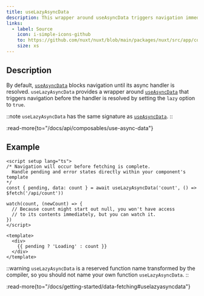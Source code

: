 ```yaml
---
title: useLazyAsyncData
description: This wrapper around useAsyncData triggers navigation immediately.
links:
  - label: Source
    icon: i-simple-icons-github
    to: https://github.com/nuxt/nuxt/blob/main/packages/nuxt/src/app/composables/asyncData.ts
    size: xs
---
```


## Description

By default, [`useAsyncData`](/docs/api/composables/use-async-data) blocks navigation until its async handler is resolved. `useLazyAsyncData` provides a wrapper around [`useAsyncData`](/docs/api/composables/use-async-data) that triggers navigation before the handler is resolved by setting the `lazy` option to `true`.

::note
`useLazyAsyncData` has the same signature as [`useAsyncData`](/docs/api/composables/use-async-data).
::

:read-more{to="/docs/api/composables/use-async-data"}

## Example

```vue [pages/index.vue]
<script setup lang="ts">
/* Navigation will occur before fetching is complete.
  Handle pending and error states directly within your component's template
*/
const { pending, data: count } = await useLazyAsyncData('count', () => $fetch('/api/count'))

watch(count, (newCount) => {
  // Because count might start out null, you won't have access
  // to its contents immediately, but you can watch it.
})
</script>

<template>
  <div>
    {{ pending ? 'Loading' : count }}
  </div>
</template>
```

::warning
`useLazyAsyncData` is a reserved function name transformed by the compiler, so you should not name your own function `useLazyAsyncData`.
::

:read-more{to="/docs/getting-started/data-fetching#uselazyasyncdata"}
